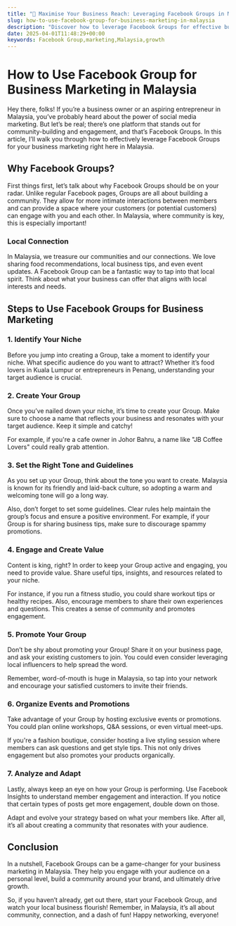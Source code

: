 ```yaml
---
title: "🚀 Maximise Your Business Reach: Leveraging Facebook Groups in Malaysia 🇲🇾"
slug: how-to-use-facebook-group-for-business-marketing-in-malaysia
description: "Discover how to leverage Facebook Groups for effective business marketing in Malaysia, build community, and engage with your audience."
date: 2025-04-01T11:48:29+00:00
keywords: Facebook Group,marketing,Malaysia,growth
---
```


# How to Use Facebook Group for Business Marketing in Malaysia

Hey there, folks! If you’re a business owner or an aspiring entrepreneur in Malaysia, you’ve probably heard about the power of social media marketing. But let’s be real; there’s one platform that stands out for community-building and engagement, and that’s Facebook Groups. In this article, I’ll walk you through how to effectively leverage Facebook Groups for your business marketing right here in Malaysia.

## Why Facebook Groups?

First things first, let’s talk about why Facebook Groups should be on your radar. Unlike regular Facebook pages, Groups are all about building a community. They allow for more intimate interactions between members and can provide a space where your customers (or potential customers) can engage with you and each other. In Malaysia, where community is key, this is especially important!

### Local Connection

In Malaysia, we treasure our communities and our connections. We love sharing food recommendations, local business tips, and even event updates. A Facebook Group can be a fantastic way to tap into that local spirit. Think about what your business can offer that aligns with local interests and needs.

## Steps to Use Facebook Groups for Business Marketing

### 1. Identify Your Niche

Before you jump into creating a Group, take a moment to identify your niche. What specific audience do you want to attract? Whether it’s food lovers in Kuala Lumpur or entrepreneurs in Penang, understanding your target audience is crucial. 

### 2. Create Your Group

Once you’ve nailed down your niche, it’s time to create your Group. Make sure to choose a name that reflects your business and resonates with your target audience. Keep it simple and catchy! 

For example, if you're a cafe owner in Johor Bahru, a name like "JB Coffee Lovers" could really grab attention.

### 3. Set the Right Tone and Guidelines

As you set up your Group, think about the tone you want to create. Malaysia is known for its friendly and laid-back culture, so adopting a warm and welcoming tone will go a long way. 

Also, don’t forget to set some guidelines. Clear rules help maintain the group’s focus and ensure a positive environment. For example, if your Group is for sharing business tips, make sure to discourage spammy promotions.

### 4. Engage and Create Value

Content is king, right? In order to keep your Group active and engaging, you need to provide value. Share useful tips, insights, and resources related to your niche. 

For instance, if you run a fitness studio, you could share workout tips or healthy recipes. Also, encourage members to share their own experiences and questions. This creates a sense of community and promotes engagement. 

### 5. Promote Your Group

Don’t be shy about promoting your Group! Share it on your business page, and ask your existing customers to join. You could even consider leveraging local influencers to help spread the word. 

Remember, word-of-mouth is huge in Malaysia, so tap into your network and encourage your satisfied customers to invite their friends.

### 6. Organize Events and Promotions

Take advantage of your Group by hosting exclusive events or promotions. You could plan online workshops, Q&A sessions, or even virtual meet-ups. 

If you're a fashion boutique, consider hosting a live styling session where members can ask questions and get style tips. This not only drives engagement but also promotes your products organically.

### 7. Analyze and Adapt

Lastly, always keep an eye on how your Group is performing. Use Facebook Insights to understand member engagement and interaction. If you notice that certain types of posts get more engagement, double down on those. 

Adapt and evolve your strategy based on what your members like. After all, it’s all about creating a community that resonates with your audience.

## Conclusion

In a nutshell, Facebook Groups can be a game-changer for your business marketing in Malaysia. They help you engage with your audience on a personal level, build a community around your brand, and ultimately drive growth. 

So, if you haven’t already, get out there, start your Facebook Group, and watch your local business flourish! Remember, in Malaysia, it’s all about community, connection, and a dash of fun! Happy networking, everyone!